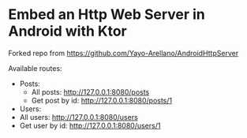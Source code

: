 # Embed an Http Web Server in Android with Ktor
Forked repo from https://github.com/Yayo-Arellano/AndroidHttpServer

Available routes:
* Posts:
  * All posts: http://127.0.0.1:8080/posts
  * Get post by id: http://127.0.0.1:8080/posts/1
* Users:
 * All users: http://127.0.0.1:8080/users
 * Get user by id: http://127.0.0.1:8080/users/1
